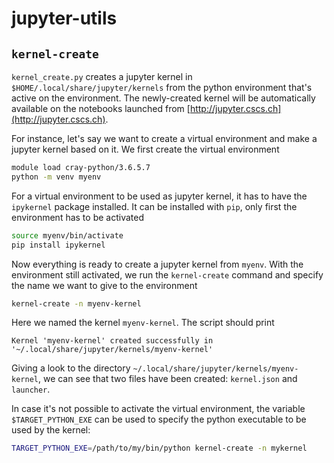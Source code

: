 # jupyter-utils

## `kernel-create`

`kernel_create.py` creates a jupyter kernel in `$HOME/.local/share/jupyter/kernels` from the python environment that's active on the environment. The newly-created kernel will be automatically available on the notebooks launched from [http://jupyter.cscs.ch](http://jupyter.cscs.ch).

For instance, let's say we want to create a virtual environment and make a jupyter kernel based on it. We first create the virtual environment
```bash
module load cray-python/3.6.5.7
python -m venv myenv
```
For a virtual environment to be used as jupyter kernel, it has to have the `ipykernel` package installed. It can be installed with `pip`, only first the environment has to be activated
```bash
source myenv/bin/activate
pip install ipykernel
```
Now everything is ready to create a jupyter kernel from `myenv`.
With the environment still activated, we run the `kernel-create` command and specify the name we want to give to the environment
```bash
kernel-create -n myenv-kernel
```
Here we named the kernel `myenv-kernel`. The script should print
```
Kernel 'myenv-kernel' created successfully in '~/.local/share/jupyter/kernels/myenv-kernel'
```
Giving a look to the directory `~/.local/share/jupyter/kernels/myenv-kernel`, we can see that two files have been created: `kernel.json` and `launcher`.

In case it's not possible to activate the virtual environment, the variable `$TARGET_PYTHON_EXE` can be used to specify the python executable to be used by the kernel:
```bash
TARGET_PYTHON_EXE=/path/to/my/bin/python kernel-create -n mykernel
```
